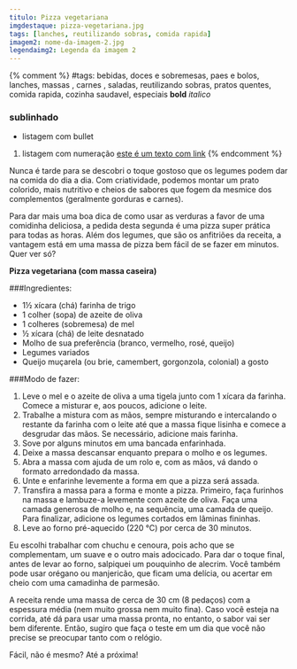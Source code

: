 ```yaml
---
titulo: Pizza vegetariana
imgdestaque: pizza-vegetariana.jpg
tags: [lanches, reutilizando sobras, comida rapida]
imagem2: nome-da-imagem-2.jpg
legendaimg2: Legenda da imagem 2
---
```

{% comment %}
#tags: bebidas, doces e sobremesas, paes e bolos, lanches, massas , carnes , saladas, reutilizando sobras, pratos quentes, comida rapida, cozinha saudavel, especiais
**bold**
*italico*
### sublinhado
* listagem com bullet
1. listagem com numeração
[este é um texto com link](https://www.enderecodolink.com)
{% endcomment %}

Nunca é tarde para se descobri o toque gostoso que os legumes podem dar na comida do dia a dia. Com criatividade, podemos montar um prato colorido, mais nutritivo e cheios de sabores que fogem da mesmice dos complementos (geralmente gorduras e carnes). 

Para dar mais uma boa dica de como usar as verduras a favor de uma comidinha deliciosa, a pedida desta segunda é uma pizza super prática para todas as horas. Além dos legumes, que são os anfitriões da receita, a vantagem está em uma massa de pizza bem fácil de se fazer em minutos. Quer ver só?

**Pizza vegetariana (com massa caseira)**

###Ingredientes:

* 1½  xícara (chá) farinha de trigo
* 1 colher (sopa) de azeite de oliva
* 1 colheres (sobremesa) de mel
* ½ xícara (chá) de leite desnatado
* Molho de sua preferência (branco, vermelho, rosé, queijo)
* Legumes variados
* Queijo muçarela (ou brie, camembert, gorgonzola, colonial) a gosto 

###Modo de fazer:

1. Leve o mel e o azeite de oliva a uma tigela junto com 1 xícara da farinha. Comece a misturar e, aos poucos, adicione o leite. 
2. Trabalhe a mistura com as mãos, sempre misturando e intercalando o restante da farinha com o leite até que a massa fique lisinha e comece a desgrudar das mãos. Se necessário, adicione mais farinha.
3. Sove por alguns minutos em uma bancada enfarinhada. 
4. Deixe a massa descansar enquanto prepara o molho e os legumes. 
5. Abra a massa com ajuda de um rolo e, com as mãos, vá dando o formato arredondado da massa. 
6. Unte e enfarinhe levemente a forma em que a pizza será assada.
7. Transfira a massa para a forma e monte a pizza. Primeiro, faça furinhos na massa e lambuze-a levemente com azeite de oliva. Faça uma camada generosa de molho e, na sequência, uma camada de queijo. Para finalizar, adicione os legumes cortados em lâminas fininhas. 
8. Leve ao forno pré-aquecido (220 °C) por cerca de 30 minutos.

Eu escolhi trabalhar com chuchu e cenoura, pois acho que se complementam, um suave e o outro mais adocicado. Para dar o toque final, antes de levar ao forno, salpiquei um pouquinho de alecrim. Você também pode usar orégano ou manjericão, que ficam uma delícia, ou acertar em cheio com uma camadinha de parmesão. 

A receita rende uma massa de cerca de 30 cm (8 pedaços) com a espessura média (nem muito grossa nem muito fina). Caso você esteja na corrida, até dá para usar uma massa pronta, no entanto, o sabor vai ser bem diferente. Então, sugiro que faça o teste em um dia que você não precise se preocupar tanto com o relógio. 

Fácil, não é mesmo?
Até a próxima!
